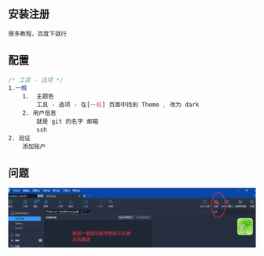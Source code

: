 ## 安装注册

```css
很多教程，百度下就行
```

## 配置

```css
/* 工具 - 选项 */ 
1.一般
	1.  主题色
        工具 - 选项 - 在[一般] 页面中找到 Theme , 改为 dark 
    2. 用户信息
        就是 git 的名字 邮箱
        ssh
2. 验证
	添加账户

```

## 问题

![image-20210106123058724](image-20210106123058724.png)



